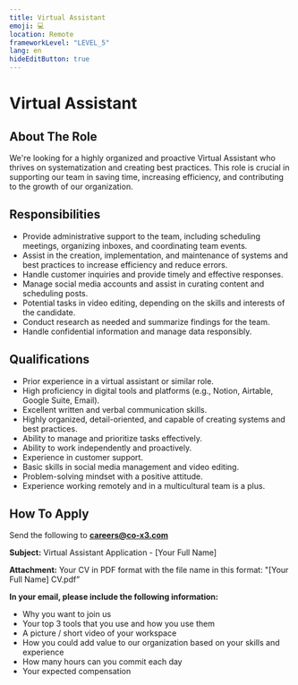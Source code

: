 ```yaml
---
title: Virtual Assistant
emoji: 💻
location: Remote
frameworkLevel: "LEVEL_5"
lang: en
hideEditButton: true
---
```


# Virtual Assistant

## About The Role

We're looking for a highly organized and proactive Virtual Assistant who thrives on systematization and creating best practices. This role is crucial in supporting our team in saving time, increasing efficiency, and contributing to the growth of our organization.

## Responsibilities

- Provide administrative support to the team, including scheduling meetings, organizing inboxes, and coordinating team events.
- Assist in the creation, implementation, and maintenance of systems and best practices to increase efficiency and reduce errors.
- Handle customer inquiries and provide timely and effective responses.
- Manage social media accounts and assist in curating content and scheduling posts.
- Potential tasks in video editing, depending on the skills and interests of the candidate.
- Conduct research as needed and summarize findings for the team.
- Handle confidential information and manage data responsibly.

## Qualifications

- Prior experience in a virtual assistant or similar role.
- High proficiency in digital tools and platforms (e.g., Notion, Airtable, Google Suite, Email).
- Excellent written and verbal communication skills.
- Highly organized, detail-oriented, and capable of creating systems and best practices.
- Ability to manage and prioritize tasks effectively.
- Ability to work independently and proactively.
- Experience in customer support.
- Basic skills in social media management and video editing.
- Problem-solving mindset with a positive attitude.
- Experience working remotely and in a multicultural team is a plus.

## How To Apply

Send the following to **[careers@co-x3.com](mailto:careers@co-x3.com)**

**Subject:** Virtual Assistant Application - [Your Full Name]

**Attachment:** Your CV in PDF format with the file name in this format: "[Your Full Name] CV.pdf”

**In your email, please include the following information:**

- Why you want to join us
- Your top 3 tools that you use and how you use them
- A picture / short video of your workspace
- How you could add value to our organization based on your skills and experience
- How many hours can you commit each day
- Your expected compensation